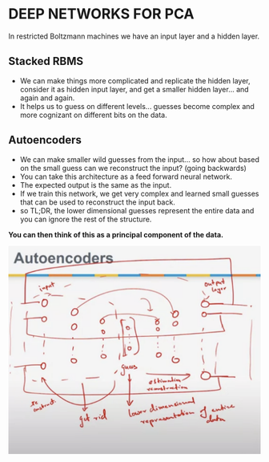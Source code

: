 # DEEP NETWORKS FOR PCA
In restricted Boltzmann machines we have an input layer and a hidden layer.
## Stacked RBMS
- We can make things more complicated and replicate the hidden layer, consider it as hidden input layer, and get a smaller hidden layer... and again and again.
- It helps us to guess on different levels... guesses become complex and more cognizant on different bits on the data.

## Autoencoders
- We can make smaller wild guesses from the input... so how about based on the small guess can we reconstruct the input? (going backwards)
- You can take this architecture as a feed forward neural network.
- The expected output is the same as the input.
- If we train this network, we get very complex and learned small guesses that can be used to reconstruct the input back.
- so TL;DR, the lower dimensional guesses represent the entire data and you can ignore the rest of the structure.

**You can then think of this as a principal component of the data.**

<img src="knowledge_checks/img/06_03_02.png" width=700>